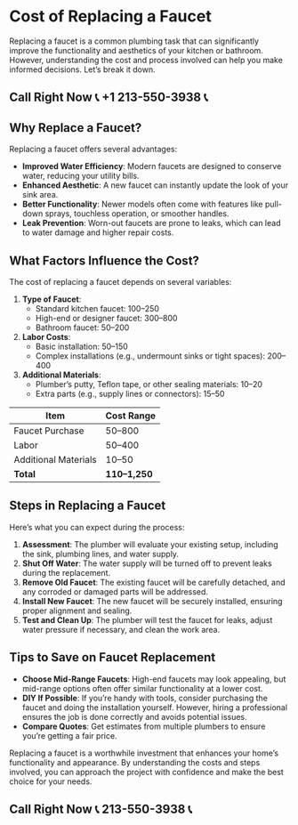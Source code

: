 # Cost of Replacing a Faucet  

Replacing a faucet is a common plumbing task that can significantly improve the functionality and aesthetics of your kitchen or bathroom. However, understanding the cost and process involved can help you make informed decisions. Let’s break it down.  

## Call Right Now 📞 +1 213-550-3938 📞

## Why Replace a Faucet?  

Replacing a faucet offers several advantages:  
- **Improved Water Efficiency**: Modern faucets are designed to conserve water, reducing your utility bills.  
- **Enhanced Aesthetic**: A new faucet can instantly update the look of your sink area.  
- **Better Functionality**: Newer models often come with features like pull-down sprays, touchless operation, or smoother handles.  
- **Leak Prevention**: Worn-out faucets are prone to leaks, which can lead to water damage and higher repair costs.  

## What Factors Influence the Cost?  

The cost of replacing a faucet depends on several variables:  
1. **Type of Faucet**:  
   - Standard kitchen faucet: $100–$250  
   - High-end or designer faucet: $300–$800  
   - Bathroom faucet: $50–$200  
2. **Labor Costs**:  
   - Basic installation: $50–$150  
   - Complex installations (e.g., undermount sinks or tight spaces): $200–$400  
3. **Additional Materials**:  
   - Plumber’s putty, Teflon tape, or other sealing materials: $10–$20  
   - Extra parts (e.g., supply lines or connectors): $15–$50  

| **Item**               | **Cost Range**       |  
|-------------------------|----------------------|  
| Faucet Purchase        | $50–$800           |  
| Labor                  | $50–$400           |  
| Additional Materials    | $10–$50            |  
| **Total**              | **$110–$1,250**    |  

## Steps in Replacing a Faucet  

Here’s what you can expect during the process:  
1. **Assessment**: The plumber will evaluate your existing setup, including the sink, plumbing lines, and water supply.  
2. **Shut Off Water**: The water supply will be turned off to prevent leaks during the replacement.  
3. **Remove Old Faucet**: The existing faucet will be carefully detached, and any corroded or damaged parts will be addressed.  
4. **Install New Faucet**: The new faucet will be securely installed, ensuring proper alignment and sealing.  
5. **Test and Clean Up**: The plumber will test the faucet for leaks, adjust water pressure if necessary, and clean the work area.  

## Tips to Save on Faucet Replacement  

- **Choose Mid-Range Faucets**: High-end faucets may look appealing, but mid-range options often offer similar functionality at a lower cost.  
- **DIY If Possible**: If you’re handy with tools, consider purchasing the faucet and doing the installation yourself. However, hiring a professional ensures the job is done correctly and avoids potential issues.  
- **Compare Quotes**: Get estimates from multiple plumbers to ensure you’re getting a fair price.  

Replacing a faucet is a worthwhile investment that enhances your home’s functionality and appearance. By understanding the costs and steps involved, you can approach the project with confidence and make the best choice for your needs.
## Call Right Now 📞 213-550-3938 📞